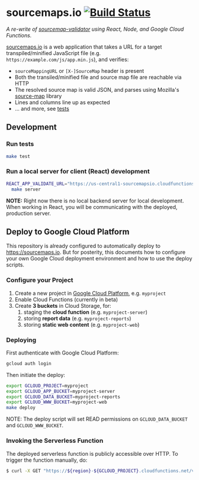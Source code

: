 # sourcemaps.io [![Build Status](https://travis-ci.org/getsentry/sourcemaps.io.svg?branch=master)](https://travis-ci.org/getsentry/sourcemaps.io)

_A re-write of [sourcemap-validator](https://github.com/mattrobenolt/sourcemap-validator) using React, Node, and Google Cloud Functions._

[sourcemaps.io](https://sourcemaps.io) is a web application that takes a URL for a target transpiled/minified JavaScript file (e.g. `https://example.com/js/app.min.js`), and verifies:

* `sourceMappingURL` or `[X-]SourceMap` header is present
* Both the transiled/minified file and source map file are reachable via HTTP
* The resolved source map is valid JSON, and parses using Mozilla's [source-map](https://github.com/mozilla/source-map) library
* Lines and columns line up as expected
* ... and more, see [tests](/tests)

## Development

### Run tests

```bash
make test
```

### Run a local server for client (React) development

```bash
REACT_APP_VALIDATE_URL="https://us-central1-sourcemapsio.cloudfunctions.net/validateSourceFile" \
  make server
```

**NOTE:** Right now there is no local backend server for local development. When working in React, you will be communicating with the deployed, production server.

## Deploy to Google Cloud Platform

This repository is already configured to automatically deploy to https://sourcemaps.io. But for posterity, this documents how to configure your own Google Cloud deployment environment and how to use the deploy scripts.

### Configure your Project

1. Create a new project in [Google Cloud Platform](https://cloud.google.com/), e.g. `myproject`
2. Enable Cloud Functions (currently in beta)
3. Create **3 buckets** in Cloud Storage, for:
    1. staging the **cloud function** (e.g. `myproject-server`)
    1. storing **report data** (e.g. `myproject-reports`)
    1. storing **static web content** (e.g. `myproject-web`)

### Deploying

First authenticate with Google Cloud Platform:

```bash
gcloud auth login
```

Then initiate the deploy:

```bash
export GCLOUD_PROJECT=myproject
export GCLOUD_APP_BUCKET=myproject-server
export GCLOUD_DATA_BUCKET=myproject-reports
export GCLOUD_WWW_BUCKET=myproject-web
make deploy
```

NOTE: The deploy script will set READ permissions on `GCLOUD_DATA_BUCKET` and `GCLOUD_WWW_BUCKET`.

### Invoking the Serverless Function

The deployed serverless function is publicly accessible over HTTP. To trigger the function manually, do:

```bash
$ curl -X GET "https://${region}-${GCLOUD_PROJECT}.cloudfunctions.net/validateSourceFile?url=http://example.org/static/app.js"
```
